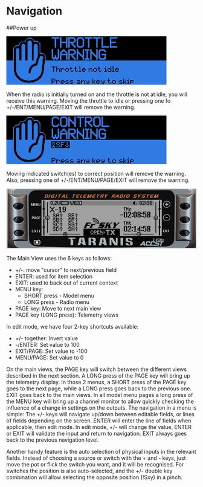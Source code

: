 # Navigation

##Power up

![](images/throttle-warning.png)

When the radio is initially turned on and the throttle is not at idle, you will receive this warning.  Moving the throttle to idle or pressing one fo +/-/ENT/MENU/PAGE/EXIT will remove the warning.

![](images/control-warning.png)

Moving indicated switch(es) to correct position will remove the warning. Also, pressing one of +/-/ENT/MENU/PAGE/EXIT will remove the warning.

![](images/Menu-buttons.png)

The Main View uses the 6 keys as follows: 
- +/-: move "cursor" to next/previous field
- ENTER: used for item selection
- EXIT: used to back out of current context
- MENU key:
    * SHORT press - Model menu
    * LONG press - Radio menu
- PAGE key: Move to next main view
- PAGE key (LONG press): Telemetry views

In edit mode, we have four 2-key shortcuts available:
* +/- together: Invert value
* -/ENTER: Set value to 100
* EXIT/PAGE: Set value to -100
* MENU/PAGE: Set value to 0


On the main views, the PAGE key will switch between the different views described in the next section. A LONG press of the PAGE key will bring up the telemetry display. In those 2 menus, a SHORT press of the PAGE key goes to the next page, while a LONG press goes back to the previous one. EXIT goes back to the main views. In all model menu pages a long press of the MENU key will bring up a channel monitor to allow quickly checking the influence of a change in settings on the outputs.
The navigation in a menu is simple: The +/- keys will navigate up/down between editable fields, or lines of fields depending on the screen.
ENTER will enter the line of fields when applicable, then edit mode. In edit mode, +/- will change the value, ENTER or EXIT will validate the input and return to navigation. EXIT always goes back to the previous navigation level.

Another handy feature is the auto selection of physical inputs in the relevant fields. Instead of choosing a source or switch with the + and - keys, just move the pot or flick the switch you want, and it will be recognised. For switches the position is also auto-selected, and the +/- double key combination will allow selecting the opposite position (!Sxy) in a pinch.



